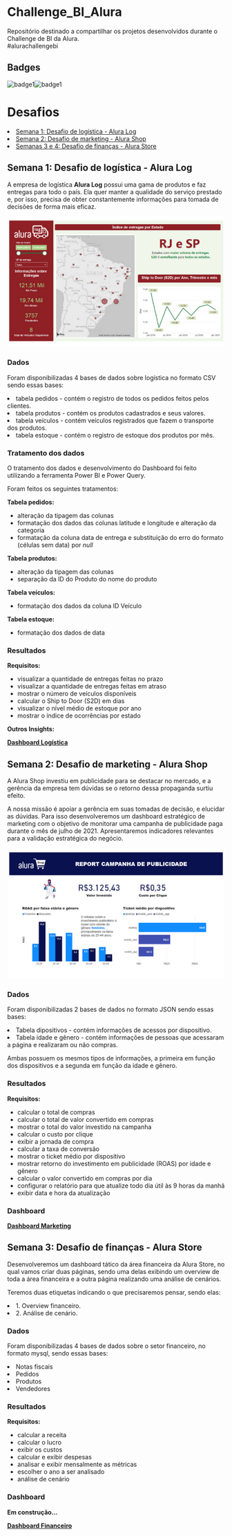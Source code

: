 # Challenge_BI_Alura
Repositório destinado a compartilhar os projetos desenvolvidos durante o Challenge de BI da Alura.  
#alurachallengebi

## Badges
<img alt="badge1" height="160" width="160" src="https://media.discordapp.net/attachments/894955747656482886/894956560311263232/Badge_AlurBI_-_First_.png?width=473&height=473"/><img alt="badge1" height="160" width="160" src="https://ci4.googleusercontent.com/proxy/vn3Si6VmIVBsf8hKQ8LJFljIBIthFrT51DLaeqlwH_sOk20N5OCzGccoHbuJKPI75SIyRGcTxdxkP14IEEi5My-Xy5jc70-Klima_FaxbbgfcI60o9GRFTsRFmXVWcw9klaJq9x3U2obPf6pRJRK6MyYY_i4vOSW=s0-d-e1-ft#https://user-images.githubusercontent.com/79534537/137536379-7621259e-c9c3-47f2-b6a8-c9ef3b738d86.png"/>
<h1>Desafios</h1>

  <li><a href="#week01"> Semana 1: Desafio de logística - Alura Log</a></li>
  <li><a href="#week02"> Semana 2: Desafio de marketing - Alura Shop</a></li>
  <li><a href="#week03"> Semanas 3 e 4: Desafio de finanças - Alura Store </a></li>
  
<!--Título da semana 1 -->
<h2><a id="week01"</a>Semana 1: Desafio de logística - Alura Log</h2>
  <p>A empresa de logística <b>Alura Log</b> possui uma gama de produtos e faz entregas para todo o país. Ela quer manter a qualidade do serviço prestado e, por isso, precisa de obter constantemente informações para tomada de decisões de forma mais eficaz.</p>
  <img src="https://github.com/CarolineOlive/Challenge_BI_Alura/blob/main/alura_log.png"/>
  <h3><strong>Dados</strong></h3>
    <p>Foram disponibilizadas 4 bases de dados sobre logística no formato CSV sendo essas bases:</p>
      <li>tabela pedidos - contém o registro de todos os pedidos feitos pelos clientes.</li>
      <li>tabela produtos - contém os produtos cadastrados e seus valores.</li>
      <li>tabela veículos - contém veículos registrados que fazem o transporte dos produtos.</li>
      <li>tabela estoque - contém o registro de estoque dos produtos por mês.</li>
      
  <h3><strong>Tratamento dos dados</strong></h3>
    <p> O tratamento dos dados e desenvolvimento do Dashboard foi feito utilizando a ferramenta Power BI e Power Query.</p>
    <p>Foram feitos os seguintes tratamentos:</p>
    <p><b>Tabela pedidos:</b></p>
    <ul>
      <li>alteração da tipagem das colunas</li>
      <li>formatação dos dados das colunas latitude e longitude e alteração da categoria</li>
      <li>formatação da coluna data de entrega e substituição do erro do formato (células sem data) por <i>null</i></li>
    </ul>
    <p><b>Tabela produtos:</b></p>
    <ul>
      <li>alteração da tipagem das colunas</li>
      <li>separação da ID do Produto do nome do produto</li>
    </ul>
    <p><b>Tabela veículos:</b></p>
    <ul>
      <li>formatação dos dados da coluna ID Veículo</li>
    </ul>
    <p><b>Tabela estoque:</b></p>
    <ul>
      <li>formatação dos dados de data</li>
    </ul>
  <h3><strong>Resultados</strong></h3>
    <p><b>Requisitos:</b></p>
    <ul>
      <li>visualizar a quantidade de entregas feitas no prazo
      <li>visualizar a quantidade de entregas feitas em atraso
      <li>mostrar o número de veículos disponíveis
      <li>calcular o Ship to Door (S2D) em dias
      <li>visualizar o nível médio de estoque por ano
      <li>mostrar o índice de ocorrências por estado
    </ul> 
    <p><b>Outros Insights:</b></p>
   
   <p><strong><a href="https://app.powerbi.com/view?r=eyJrIjoiZjg3ODQzMTktMWVjOC00ZDBhLTk0ZmItNmY3MmE4Y2UxMjRjIiwidCI6ImMzZjM2NDZlLWRmY2ItNDlhNS04ZGUxLTc1ODA1Mjg4NTc1YyJ9&pageName=ReportSection">Dashboard Logística</a></strong></p>

<!--Título da semana 2 -->
<h2><a id="week02"</a>Semana 2: Desafio de marketing - Alura Shop</h2>
  <p>A Alura Shop investiu em publicidade para se destacar no mercado, e a gerência da empresa tem dúvidas se o retorno dessa propaganda surtiu efeito.</p>
  <p>A nossa missão é apoiar a gerência em suas tomadas de decisão, e elucidar as dúvidas. Para isso desenvolveremos um dashboard estratégico de marketing com o objetivo de monitorar uma campanha de publicidade paga durante o mês de julho de 2021. Apresentaremos indicadores relevantes para a validação estratégica do negócio.</p>
  <img src="https://github.com/CarolineOlive/Challenge_BI_Alura/blob/main/alura_shop.png"/>
  <h3><strong>Dados</strong></h3>
    <p>Foram disponibilizadas 2 bases de dados no formato JSON sendo essas bases:</p>
      <li>Tabela dipositivos - contém informações de acessos por dispositivo.
      <li>Tabela idade e gênero - contém informações de pessoas que acessaram a página e realizaram ou não compras.
      <p>Ambas possuem os mesmos tipos de informações, a primeira em função dos dispositivos e a segunda em função da idade e gênero.
  <h3><strong>Resultados</strong></h3>
   <p><b>Requisitos:</b></p>
   <ul>
      <li>calcular o total de compras
      <li>calcular o total de valor convertido em compras
      <li>mostrar o total do valor investido na campanha
      <li>calcular o custo por clique
      <li>exibir a jornada de compra
      <li>calcular a taxa de conversão
      <li>mostrar o ticket médio por dispositivo
      <li>mostrar retorno do investimento em publicidade (ROAS) por idade e gênero
      <li>calcular o valor convertido em compras por dia
      <li>configurar o relatório para que atualize todo dia útil às 9 horas da manhã
      <li>exibir data e hora da atualização
    </ul>       
  <h3><strong>Dashboard</strong></h3>
    <p><strong><a href="https://app.powerbi.com/view?r=eyJrIjoiYWUzYzVjYWYtYTQxYi00YWY3LWEzODAtMjBmNGNkNmJmMGYzIiwidCI6ImMzZjM2NDZlLWRmY2ItNDlhNS04ZGUxLTc1ODA1Mjg4NTc1YyJ9&pageName=ReportSection">Dashboard Marketing</a></strong></p>
        
<!--Título da semana 3 -->
<h2><a id="week03"</a>Semana 3: Desafio de finanças - Alura Store</h2>
  <p>Desenvolveremos um dashboard tático da área financeira da Alura Store, no qual vamos criar duas páginas, sendo uma delas exibindo um overview de toda a área financeira e a outra página  realizando uma análise de cenários.</p>
  <p>Teremos duas etiquetas indicando o que precisaremos pensar, sendo elas:</p>
    <li> 1. Overview financeiro.
    <li> 2. Análise de cenário.
  <h3><strong>Dados</strong></h3>
    <p>Foram disponibilizadas 4 bases de dados sobre o setor financeiro, no formato mysql, sendo essas bases:</p>
      <li>Notas fiscais
      <li>Pedidos
      <li>Produtos
      <li>Vendedores
  <h3><strong>Resultados</strong></h3>
   <p><b>Requisitos:</b></p>
   <ul>
      <li>calcular a receita
      <li>calcular o lucro
      <li>exibir os custos
      <li>calcular e exibir despesas
      <li>analisar e exibir mensalmente as métricas
      <li>escolher o ano a ser analisado
      <li>análise de cenário
    </ul>       
  <h3><strong>Dashboard</strong></h3>
         <p><b>Em construção...</b></p>
    <p><strong><a href="">Dashboard Financeiro</a></strong></p>
